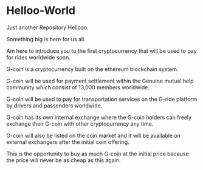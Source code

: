 # Helloo-World
Just another Repository
Hellooo.

Something big is here for us all.

Am here to introduce you to the first cryptocurrency that will be used to pay for rides worldwide soon.

G-coin is a cryptocurrency built on the ethereum blockchain system.

G-coin will be used for payment settlement within the Genuine mutual help community which consist of 13,000 members worldwide.

G-coin will be used to pay for transportation services on the G-ride platform by drivers and passenders worldwide.

G-coin has its own internal exchange where the G-coin holders can freely exchange their G-coin with other cryptocurrency any time.

G-coin will also be listed on the coin market and it will be available on external exchangers after the initial coin offering.

This is  the opportunity to buy as much G-coin at the initial price because the price will never be as cheap as this again.
